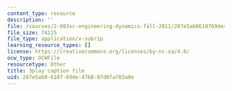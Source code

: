 ```yaml
---
content_type: resource
description: ''
file: /courses/2-003sc-engineering-dynamics-fall-2011/287e5ab0610769de476887d0fa703a0e_lFedznDnPZc.srt
file_size: 74115
file_type: application/x-subrip
learning_resource_types: []
license: https://creativecommons.org/licenses/by-nc-sa/4.0/
ocw_type: OCWFile
resourcetype: Other
title: 3play caption file
uid: 287e5ab0-6107-69de-4768-87d0fa703a0e
---
```

